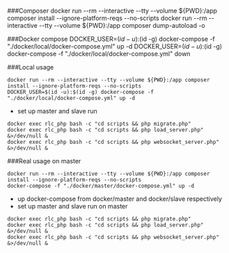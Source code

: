 ###Composer
docker run --rm --interactive --tty --volume ${PWD}:/app composer install --ignore-platform-reqs --no-scripts
docker run --rm --interactive --tty --volume ${PWD}:/app composer dump-autoload -o

###Docker compose
DOCKER_USER=$(id -u):$(id -g) docker-compose -f "./docker/local/docker-compose.yml" up -d
DOCKER_USER=$(id -u):$(id -g) docker-compose -f "./docker/local/docker-compose.yml" down

###Local usage
```shell
docker run --rm --interactive --tty --volume ${PWD}:/app composer install --ignore-platform-reqs --no-scripts
DOCKER_USER=$(id -u):$(id -g) docker-compose -f "./docker/local/docker-compose.yml" up -d
```
- set up master and slave
run
```shell
docker exec rlc_php bash -c "cd scripts && php migrate.php"
docker exec rlc_php bash -c "cd scripts && php load_server.php" &>/dev/null &
docker exec rlc_php bash -c "cd scripts && php websocket_server.php" &>/dev/null &
```


###Real usage
on master
```shell
docker run --rm --interactive --tty --volume ${PWD}:/app composer install --ignore-platform-reqs --no-scripts
docker-compose -f "./docker/master/docker-compose.yml" up -d
```
- up docker-compose from docker/master and docker/slave respectively
- set up master and slave
run on master
```shell
docker exec rlc_php bash -c "cd scripts && php migrate.php"
docker exec rlc_php bash -c "cd scripts && php load_server.php" &>/dev/null &
docker exec rlc_php bash -c "cd scripts && php websocket_server.php" &>/dev/null &
```